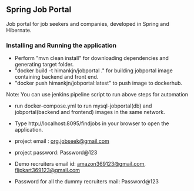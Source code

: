 ## Spring Job Portal

Job portal for job seekers and companies, developed in Spring and Hibernate.

### Installing and Running the application

* Perform "mvn clean install" for downloading dependencies and generating target folder.
* "docker build -t himankjn/jobportal ."
	for building jobportal image containing backend and front end.
* "docker push himankjn/jobportal:latest"  to push image to dockerhub.


Note: You can use jenkins pipeline script to run above steps for automation

* run docker-compose.yml to run mysql-jobportal(db) and jobportal(backend and frontend) images in the same network.

* Type http://localhost:8095/findjobs in your browser to open the application.
* project email : org.jobseek@gmail.com
* project password: Password@123
* Demo recruiters email id: amazon369123@gmail.com, flipkart369123@gmail.com
* Password for all the dummy recruiters mail: Password@123
